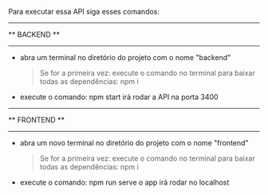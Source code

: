 Para executar essa API siga esses comandos:

*************
** BACKEND **
*************
- abra um terminal no diretório do projeto com o nome "backend"
  > Se for a primeira vez:
    execute o comando no terminal para baixar todas as dependências: npm i 
- execute o comando: npm start
  irá rodar a API na porta 3400
  

**************
** FRONTEND **
**************
- abra um novo terminal no diretório do projeto com o nome "frontend"
  > Se for a primeira vez:
    execute o comando no terminal para baixar todas as dependências: npm i   
- execute o comando: npm run serve
  o app irá rodar no localhost